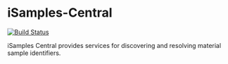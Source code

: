 # iSamples-Central

[![Build Status](https://travis-ci.org/isamplesorg/isamples-central.svg?branch=master)](https://travis-ci.org/isamplesorg/isamples-central)

iSamples Central provides services for discovering and resolving material sample identifiers.
